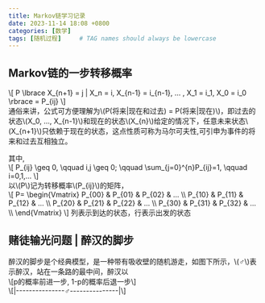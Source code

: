 ```yaml
---
title: Markov链学习记录
date: 2023-11-14 18:08 +0800
categories: [数学]
tags: [随机过程]     # TAG names should always be lowercase
---
```






## Markov链的一步转移概率
\\[
P \lbrace X_{n+1} = j | X_n = i, X_{n-1} = i_{n-1}, ... , X_1 = i_1, X_0 = i_0 \rbrace = P_{ij}
\\]  
通俗来讲，公式可方便理解为\\(P(将来|现在和过去) = P(将来|现在)\\)，即过去的状态\\(X_0, ..., X_{n-1}\\)和现在的状态\\(X_{n}\\)给定的情况下，任意未来状态\\(X_{n+1}\\)只依赖于现在的状态，这点性质可称为马尔可夫性,可引申为事件的将来和过去互相独立。

其中,  
\\[
P_{ij} \geq 0, \qquad  i,j \geq 0; \qquad \sum_{j=0}^{n}P_{ij}=1, \qquad i=0,1,...
\\]  
以\\(P\\)记为转移概率\\(P_{ij}\\)的矩阵，  
\\[
P=
\begin{Vmatrix}
P_{00} & P_{01} & P_{02} & ... \\\\
P_{10} & P_{11} & P_{12} & ... \\\\
P_{20} & P_{21} & P_{22} & ... \\\\
P_{30} & P_{31} & P_{32} & ... \\\\
\end{Vmatrix}
\\]
列表示到达的状态，行表示出发的状态
## 赌徒输光问题 | 醉汉的脚步
醉汉的脚步是个经典模型，是一种带有吸收壁的随机游走，如图下所示，\\(♂\\)表示醉汉，站在一条路的最中间，醉汉以  
\\[p的概率前进一步, 1-p的概率后退一步\\]  
\\[|---------------♂---------------|\\] 
